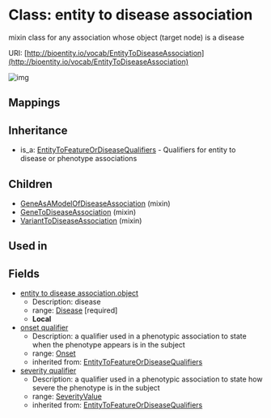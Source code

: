 # Class: entity to disease association


mixin class for any association whose object (target node) is a disease

URI: [http://bioentity.io/vocab/EntityToDiseaseAssociation](http://bioentity.io/vocab/EntityToDiseaseAssociation)

![img](http://yuml.me/diagram/nofunky;dir:TB/class/\[EntityToDiseaseAssociation]-%20onset%20qualifier(i)%20%3F>\[Onset],%20\[EntityToDiseaseAssociation]-%20severity%20qualifier(i)%20%3F>\[SeverityValue],%20\[EntityToDiseaseAssociation]-%20object>\[Disease],%20\[VariantToDiseaseAssociation]uses%20-.->\[EntityToDiseaseAssociation],%20\[GeneToDiseaseAssociation]uses%20-.->\[EntityToDiseaseAssociation],%20\[GeneAsAModelOfDiseaseAssociation]uses%20-.->\[EntityToDiseaseAssociation],%20\[EntityToFeatureOrDiseaseQualifiers]^-\[EntityToDiseaseAssociation])
## Mappings

## Inheritance

 *  is_a: [EntityToFeatureOrDiseaseQualifiers](EntityToFeatureOrDiseaseQualifiers.md) - Qualifiers for entity to disease or phenotype associations
## Children

 * [GeneAsAModelOfDiseaseAssociation](GeneAsAModelOfDiseaseAssociation.md) (mixin) 
 * [GeneToDiseaseAssociation](GeneToDiseaseAssociation.md) (mixin) 
 * [VariantToDiseaseAssociation](VariantToDiseaseAssociation.md) (mixin) 
## Used in

## Fields

 * [entity to disease association.object](entity_to_disease_association_object.md)
    * Description: disease
    * range: [Disease](Disease.md) [required]
    * __Local__
 * [onset qualifier](onset_qualifier.md)
    * Description: a qualifier used in a phenotypic association to state when the phenotype appears is in the subject
    * range: [Onset](Onset.md)
    * inherited from: [EntityToFeatureOrDiseaseQualifiers](EntityToFeatureOrDiseaseQualifiers.md)
 * [severity qualifier](severity_qualifier.md)
    * Description: a qualifier used in a phenotypic association to state how severe the phenotype is in the subject
    * range: [SeverityValue](SeverityValue.md)
    * inherited from: [EntityToFeatureOrDiseaseQualifiers](EntityToFeatureOrDiseaseQualifiers.md)
